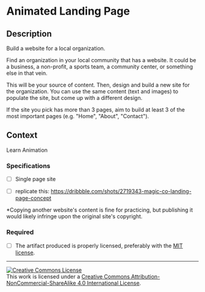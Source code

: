 # Animated Landing Page

## Description

Build a website for a local organization.

Find an organization in your local community that has a website. It could be a business, a non-profit, a sports team, a community center, or something else in that vein.

This will be your source of content. Then, design and build a new site for the organization. You can use the same content (text and images) to populate the site, but come up with a different design.

If the site you pick has more than 3 pages, aim to build at least 3 of the most important pages (e.g. "Home", "About", "Contact").

## Context

Learn Animation

### Specifications

- [ ] Single page site 
- [ ] replicate this: https://dribbble.com/shots/2719343-magic-co-landing-page-concept


\*Copying another website's content is fine for practicing, but publishing it would likely infringe upon the original site's copyright.

### Required

- [ ] The artifact produced is properly licensed, preferably with the [MIT license][mit-license].

---

<!-- LICENSE -->

<a rel="license" href="http://creativecommons.org/licenses/by-nc-sa/4.0/"><img alt="Creative Commons License" style="border-width:0" src="https://i.creativecommons.org/l/by-nc-sa/4.0/80x15.png" /></a>
<br />This work is licensed under a <a rel="license" href="http://creativecommons.org/licenses/by-nc-sa/4.0/">Creative Commons Attribution-NonCommercial-ShareAlike 4.0 International License</a>.

[mit-license]: https://opensource.org/licenses/MIT
